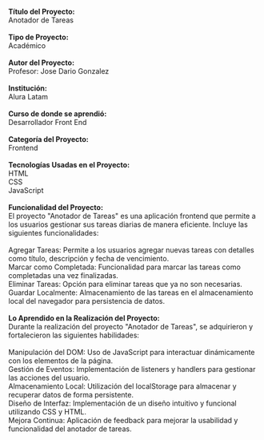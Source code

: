 <strong>Título del Proyecto:</strong> <br/>
Anotador de Tareas<br/>
<br/>
<strong>Tipo de Proyecto:</strong><br/>
Académico<br/>
<br/>
<strong>Autor del Proyecto:</strong><br/>
Profesor: Jose Dario Gonzalez<br/>
<br/>
<strong>Institución:</strong><br/>
Alura Latam<br/>
<br/>
<strong>Curso de donde se aprendió:</strong><br/>
Desarrollador Front End<br/>
<br/>
<strong>Categoría del Proyecto:</strong><br/>
Frontend<br/>
<br/>
<strong>Tecnologías Usadas en el Proyecto:</strong><br/>
HTML <br/>
CSS <br/>
JavaScript <br/>
<br/>
<strong>Funcionalidad del Proyecto:</strong><br/>
El proyecto "Anotador de Tareas" es una aplicación frontend que permite a los usuarios gestionar sus tareas diarias de manera eficiente. Incluye las siguientes funcionalidades:<br/>
<br/>
Agregar Tareas: Permite a los usuarios agregar nuevas tareas con detalles como título, descripción y fecha de vencimiento.<br/>
Marcar como Completada: Funcionalidad para marcar las tareas como completadas una vez finalizadas.<br/>
Eliminar Tareas: Opción para eliminar tareas que ya no son necesarias.<br/>
Guardar Localmente: Almacenamiento de las tareas en el almacenamiento local del navegador para persistencia de datos.<br/>
<br/>
<strong>Lo Aprendido en la Realización del Proyecto:</strong><br/>
Durante la realización del proyecto "Anotador de Tareas", se adquirieron y fortalecieron las siguientes habilidades:<br/>
<br/>
Manipulación del DOM: Uso de JavaScript para interactuar dinámicamente con los elementos de la página.<br/>
Gestión de Eventos: Implementación de listeners y handlers para gestionar las acciones del usuario.<br/>
Almacenamiento Local: Utilización del localStorage para almacenar y recuperar datos de forma persistente.<br/>
Diseño de Interfaz: Implementación de un diseño intuitivo y funcional utilizando CSS y HTML.<br/>
Mejora Continua: Aplicación de feedback para mejorar la usabilidad y funcionalidad del anotador de tareas.<br/>
